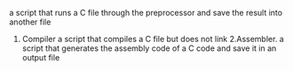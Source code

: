 a script that runs a C file through the preprocessor and save the result into another file
1. Compiler a script that compiles a C file but does not link
2.Assembler.  a script that generates the assembly code of a C code and save it in an output file
